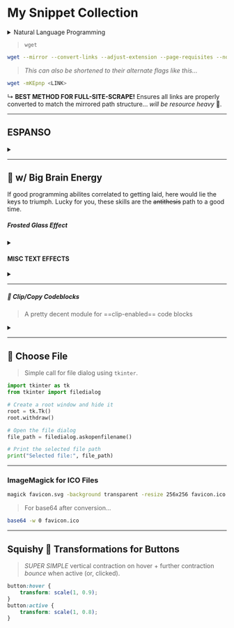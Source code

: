 # My Snippet Collection

<details><summary>Natural Language Programming</summary>
<div align="left" style="font-size: 1em;font-family: Karla;">
	<blockquote>
		<em>
			.... Since the early days of automatic computing we have had people that have felt it as a shortcoming that programming required the care and accuracy that is characteristic for the use of any formal symbolism. They blamed the mechanical slave for its strict obedience with which it carried out its given instructions, even if a moment’s thought would have revealed that those instructions contained an obvious mistake. “But a moment is a long time, and thought is a painful process.” (A.E.Houseman). They eagerly hoped and waited for more sensible machinery that would refuse to embark on such nonsensical activities as a trivial clerical error evoked at the time. Machine code, with its absence of almost any form of redundancy, was soon identified as a needlessly risky interface between man and machine. Partly in response to this recognition so-called “high-level programming languages” were developed, and, as time went by, we learned to a certain extent how to enhance the protection against silly mistakes. It was a significant improvement that now many a silly mistake did result in an error message instead of in an erroneous answer. (And even this improvement wasn’t universally appreciated: some people found error messages they couldn’t ignore more annoying than wrong results, and, when judging the relative merits of programming languages, some still seem to equate “the ease of programming” with the ease of making undetected mistakes.) The (abstract) machine corresponding to a programming language remained, however, a faithful slave, i.e. the non-sensible automaton perfectly capable of carrying out nonsensical instructions. Programming remained the use of a formal symbolism and, as such, continued to require the care and accuracy required before. In order to make machines significantly easier to use, it has been proposed (to try) to design machines that we could instruct in our native tongues. this would, admittedly, make the machines much more complicated, but, it was argued, by letting the machine carry a larger share of the burden, life would become easier for us. It sounds sensible provided you blame the obligation to use a formal symbolism as the source of your difficulties. But is the argument valid? I doubt. We know in the meantime that the choice of an interface is not just a division of (a fixed amount of) labour, because the work involved in co-operating and communicating across the interface has to be added. We know in the meantime —from sobering experience, I may add— that a change of interface can easily increase at both sides of the fence the amount of work to be done (even drastically so). Hence the increased preference for what are now called “narrow interfaces”. Therefore, although changing to communication between machine and man conducted in the latter’s native tongue would greatly increase the machine’s burden, we have to challenge the assumption that this would simplify man’s life. A short look at the history of mathematics shows how justified this challenge is. Greek mathematics got stuck because it remained a verbal, pictorial activity, Moslem “algebra”, after a timid attempt at symbolism, died when it returned to the rhetoric style, and the modern civilized world could only emerge —for better or for worse— when Western Europe could free itself from the fetters of medieval scholasticism —a vain attempt at verbal precision!— thanks to the carefully, or at least consciously designed formal symbolisms that we owe to people like Vieta, Descartes, Leibniz, and (later) Boole. The virtue of formal texts is that their manipulations, in order to be legitimate, need to satisfy only a few simple rules; they are, when you come to think of it, an amazingly effective tool for ruling out all sorts of nonsense that, when we use our native tongues, are almost impossible to avoid. Instead of regarding the obligation to use formal symbols as a burden, we should regard the convenience of using them as a privilege: thanks to them, school children can learn to do what in earlier days only genius could achieve. (This was evidently not understood by the author that wrote —in 1977— in the preface of a technical report that “even the standard symbols used for logical connectives have been avoided for the sake of clarity”. The occurrence of that sentence suggests that the author’s misunderstanding is not confined to him alone.) When all is said and told, the “naturalness” with which we use our native tongues boils down to the ease with which we can use them for making statements the nonsense of which is not obvious. It may be illuminating to try to imagine what would have happened if, right from the start our native tongue would have been the only vehicle for the input into and the output from our information processing equipment. My considered guess is that history would, in a sense, have repeated itself, and that computer science would consist mainly of the indeed black art how to bootstrap from there to a sufficiently well-defined formal system. We would need all the intellect in the world to get the interface narrow enough to be usable, and, in view of the history of mankind, it may not be overly pessimistic to guess that to do the job well enough would require again a few thousand years. Remark. As a result of the educational trend away from intellectual discipline, the last decades have shown in the Western world a sharp decline of people’s mastery of their own language: many people that by the standards of a previous generation should know better, are no longer able to use their native tongue effectively, even for purposes for which it is pretty adequate. (You have only to look at the indeed alarming amount of on close reading meaningless verbiage in scientific articles, technical reports, government publications etc.) This phenomenon —known as “The New Illiteracy”— should discourage those believers in natural language programming that lack the technical insight needed to predict its failure. (End of remark.) From one gut feeling I derive much consolation: I suspect that machines to be programmed in our native tongues —be it Dutch, English, American, French, German, or Swahili— are as damned difficult to make as they would be to use.
		</em><br/>
		<code align=>Professor Edsger Dijkstra</code>
	</blockquote>
</div>
</details>

> `wget`

```bash
wget --mirror --convert-links --adjust-extension --page-requisites --no-parent <LINK>
```

> _This can also be shortened to their alternate flags like this..._

```bash
wget -mKEpnp <LINK>
```

↳ **BEST METHOD FOR FULL-SITE-SCRAPE!** Ensures all links are properly converted to match the mirrored path structure... *will be resource heavy* 🗿.

---

## ESPANSO

<details><summary></summary>

```yaml
    - trigger: ";js"
      replace: "  "
    - trigger: ";ts"
      replace: "  "
    - trigger: ";py"
      replace: "  "
    - trigger: ";go"
      replace: "  "
    - trigger: ";rs"
      replace: "  "
    - trigger: ";html"
      replace: "  "
    - trigger: ";css"
      replace: "  "
    - trigger: ";rb"
      replace: "  "
    - trigger: ";java"
      replace: "  "
    - trigger: ";cpp"
      replace: "  "
    - trigger: ";tail"
      replace: "  "
    - trigger: ";vue"
      replace: "  "
    - trigger: ";svelte"
      replace: "  "
    - trigger: ";gh"
      replace: "  "
    - trigger: ";git"
      replace: "  "
    - trigger: ";dock"
      replace: "  "
    - trigger: ";app"
      replace: "  "
    - trigger: ";win"
      replace: "  "
    - trigger: ";lin"
      replace: "  "
    - trigger: ";apache"
      replace: "  "
    - trigger: ";vsc"
      replace: "  "
    - trigger: ";vim"
      replace: "  "
    - trigger: ";bolt"
      replace: "  "
    - trigger: ";rock"
      replace: "   "
    - trigger: ";md"
      replace: "  "
    - trigger: ";bash"
      replace: "  "
    - trigger: ";shell"
      replace: " 󰨊 "
    - trigger: ";txt"
      replace: "  "
    - trigger: ";pref"
      replace: "  "
    - trigger: ";wand"
      replace: "  "
    - trigger: ";ext"
      replace: "  "
    - trigger: ";fig"
      replace: "  "
    - trigger: ";tool"
      replace: " 󱁤 "
    - trigger: ";pretty"
      replace: "  "
    - trigger: "nvim"
      replace: "  "
    - trigger: ";GO"
      replace: " 󰟓 "
    - trigger: ";chrome"
      replace: "  "
```

</details>

---

##   w/ Big Brain Energy

If good programming abilites correlated to getting laid, here would lie the keys to triumph. Lucky for you, these skills are the ~~antithesis~~ path to a good time.

##### Frosted Glass Effect

<details><summary></summary>
    

```html
<vuep template="#frosted-glass"></vuep>

<script v-pre type="text/x-template" id="frosted-glass">
<style>
  main{
    width: 100%;
    margin: auto;
    padding: 59px 29px;
    border-radius: .3em;
    text-shadow: 0 1px 1px hsla(0, 0%, 100%, .3);
    box-shadow: 0 0 0 1px hsla(0, 0%, 100%, .3) inset, 0 .3em 1em rgba(0, 0, 0, 0.12);
    font: 150%/1.6 Baskerville, Palatino, serif;
  }
  main, main > div::before {
    background: url("./static/city-night.jpg") fixed 0 / cover;
  }
  main > div::before{
    content: "";
    position: absolute;
    top: 0; right: 0; bottom: 0; left: 0;
    z-index: -1;
    filter: blur(10px);
    margin: -30px;
  }
  main > div{
    font-style: italic;
    color: #000;
    padding: 30px;
    hyphens: auto;
    background: hsla(0,0%,100%,.5);
    overflow: hidden;
    position: relative;
  }
  main > div cite{
    font-style: normal;
  }
  main footer {
    text-align: right;
  }
</style>
<template>
  <main class="main">
    <div>
      "O God, I could be bounded in a nutshell and count myself a king of infinite space, were it not that I have bad dreams."<br>
      <footer>——
        <cite>William Shakespeare</cite>
      </footer>
    </div>
  </main>
</template>
<script>
</script>
</script>

<!-- EXTENDED FEATURES BELOW -->

<iframe
  width="100%"
  height="458px"
  frameborder="0"
  src="https://caniuse.bitsofco.de/embed/index.html?feat=css3-colors&amp;periods=future_1,current,past_1,past_2,past_3&amp;accessible-colours=false">
</iframe>

<iframe
  width="100%"
  height="458px"
  frameborder="0"
  src="https://caniuse.bitsofco.de/embed/index.html?feat=css-filters&amp;periods=future_1,current,past_1,past_2,past_3&amp;accessible-colours=false">
</iframe>
```

</details>

#### MISC TEXT EFFECTS

<details><summary></summary>

```html
<style>
  main {
    width: 100%;
    font: 180%/1.5 Baskerville, Palatino, serif;
  }
  main > div {
    display: flex;
    justify-content: space-around;
    align-items: center;
    flex-wrap: wrap;
  }
  main > div > h5 {
    width: 229px;
  }
  main > div > p {
    padding: 18px 28px;
    text-align: justify;
    hyphens: auto;

  }
  main > div:nth-of-type(1) > p {
    background: hsl(40, 28.57% , 58.82%);
    color: hsl(40, 28.57% , 28.82%);
    text-shadow: 0 .03em .03em hsla(0,0%,100%,.8);
  }
  main > div:nth-of-type(2) > p {
    background: hsl(40, 28.57% , 28.82%);
    color: hsl(40, 28.57% , 58.82%);
    text-shadow: 0 .03em .03em black;
  }
  main > div:nth-of-type(3) > p {
    background: #b4a078;
    color: white;
    /* text-shadow: 1px 1px black, -1px -1px black, 1px -1px black, -1px 1px black; */
    text-shadow:  0 0 2px hsl(40, 28.57% , 28.82%),
                  0 0 2px hsl(40, 28.57% , 28.82%),
                  0 0 2px hsl(40, 28.57% , 28.82%),
                  0 0 2px hsl(40, 28.57% , 28.82%),
                  0 0 2px hsl(40, 28.57% , 28.82%),
                  0 0 2px hsl(40, 28.57% , 28.82%),
                  0 0 2px hsl(40, 28.57% , 28.82%),
                  0 0 2px hsl(40, 28.57% , 28.82%),
                  0 0 2px hsl(40, 28.57% , 28.82%);
  }
  main > div:nth-of-type(4) > p {
    background: #b4a078;
    color: white;
  }
  main > div:nth-of-type(4) > p text{
    fill: currentColor;
  }
  main > div:nth-of-type(4) > p svg{
    overflow: visible;
  }
  main > div:nth-of-type(4) > p use{
    stroke: hsl(40, 28.57% , 28.82%);
    stroke-width: 3;
    stroke-linejoin: round;
  }
  main > div:nth-of-type(5) > p,
  main > div:nth-of-type(6) > p,
  main > div:nth-of-type(7) > p {
    background: hsl(40, 28.57% , 28.82%);
  }
  main > div:nth-of-type(5) > p a,
  main > div:nth-of-type(6) > p a,
  main > div:nth-of-type(7) > p a {
    background: hsl(40, 28.57% , 28.82%);
    color: white;
    transition: .5s;
    font-weight: 500;
    text-shadow: 0 0 .1em, 0 0 .3em;
  }
  main > div:nth-of-type(5) > p a:hover{
    animation: .8s text-blink-effect infinite alternate;
  }
  main > div:nth-of-type(6) > p a:hover{
    color: transparent;
    text-shadow: 0 0 .1em white, 0 0 .3em white;
  }
  main > div:nth-of-type(7) > p a:hover{
    filter: blur(2px);
  }
  main > div:nth-of-type(8) > p {
    background: #b4a078;
    color: white;
    text-shadow:  0 1px hsl(0, 0%, 90%),
                  0 1px hsl(0, 0%, 90%),
                  0 2px 4px hsla(0, 0%, 0%,.5);
  }
  main > div:nth-of-type(9) > p {
    background: #b4a078;
    color: white;
    text-shadow:  1px 1px hsl(40, 28.57% , 28.82%), 2px 2px hsl(40, 28.57% , 28.82%),
                  3px 3px hsl(40, 28.57% , 28.82%), 4px 4px hsl(40, 28.57% , 28.82%);
  }
  main > div:nth-of-type(10) > p {
    background: linear-gradient(90deg, #b4a078, #333);
    -webkit-text-fill-color: white;
    -webkit-background-clip: text;
    -webkit-text-stroke: 5px transparent;
  }
  @keyframes text-blink-effect {
    50% {
      text-shadow: 0 0 .1em, 0 0 .3em;
    }
    to {
        text-shadow: 0 0 .1em;
    }
  }
</style>
<template>
  <main class="main">
    <div>
      <h5>1️⃣ Dark-color word with light background</h5>
      <p>You-need-to-know-css-tricks</p>
    </div>
    <div>
      <h5>2️⃣ light-color word with dark background</h5>
      <p>You-need-to-know-css-tricks</p>
    </div>
    <div>
      <h5>3️⃣ hollow word:text-shadow</h5>
      <p>You-need-to-know-css-tricks</p>
    </div>
    <div>
      <h5>4️⃣ hollow word-SVG</h5>
      <p>
        <svg width="300px" height="1em">
          <use xlink:href="#css" />
          <text id="css" y="1em">You-need-to-know-css-tricks</text>
        </svg>
      </p>
    </div>
    <div>
      <h5>5️⃣ External illuminating text:text-shadow</h5>
      <p><a>You-need-to-know-css-tricks</a></p>
    </div>
    <div>
      <h5>6️⃣ blur words:text-shadow</h5>
      <p><a>You-need-to-know-css-tricks</a></p>
    </div>
    <div>
      <h5>7️⃣ blur words:filter</h5>
      <p><a>You-need-to-know-css-tricks</a></p>
    </div>
    <div>
      <h5>8️⃣ text bump</h5>
      <p>You-need-to-know-css-tricks</p>
    </div>
    <div>
      <h5>9️⃣ text bump</h5>
      <p>You-need-to-know-css-tricks</p>
    </div>
    <div>
      <h5>⬇️ text gradient</h5>
      <p>You-need-to-know-css-tricks</p>
    </div>
  </main>
</template>
<script>
</script>
```

</details>

---

#####  Clip/Copy Codeblocks

> A pretty decent module for ==clip-enabled== code blocks

<details><summary></summary>

For 
```js
// Module for adding copy buttons to code blocks
const ClipbModule = (() => {
  // Function to create and return the copy button
  const createCopyButton = () => {
    const copyButton = document.createElement("button");
    const dBolt = "M4 14L14 3v7h6L10 21v-7z";
    copyButton.className = "copy-button";
    copyButton.innerHTML = `<svg xmlns="http://www.w3.org/2000/svg" height="24" viewBox="0 0 24 24" width="24"><path d="${dBolt}"/></svg>`;
    return copyButton;
  };
  // Function to add a copy button to a single code block
  const addCopyButton = (codeBlock) => {
    // Get the parent pre element
    const preElement = codeBlock.closest("pre");
    if (!preElement) return; // Skip if not inside a pre element
    // Check if already wrapped
    if (preElement.parentElement.classList.contains("code-wrapper")) return;
    // Create a wrapper div for the code block
    const wrapper = document.createElement("div");
    wrapper.className = "code-wrapper";
    // Create the copy button
    const button = createCopyButton();
    // Insert the wrapper before the pre element
    preElement.parentNode.insertBefore(wrapper, preElement);
    // Move the pre element inside the wrapper
    wrapper.appendChild(preElement);
    // Add the button to the wrapper
    wrapper.insertBefore(button, preElement);
    // Add event listener for copy functionality
    button.addEventListener("click", () => {
      // Get text content, handling highlighted code
      const textToCopy = codeBlock.textContent || codeBlock.innerText;
      navigator.clipboard.writeText(textToCopy).then(
        () => {
          const successSVG = `
                  <svg viewBox="0 0 24 24" width="1.5em" height="1.5em" fill="green">
                    <path d="M10 2a3 3 0 0 0-2.83 2H6a3 3 0 0 0-3 3v12a3 3 0 0 0 3 3h12a3 3 0 0 0 3-3V7a3 3 0 0 0-3-3h-1.17A3 3 0 0 0 14 2zM9 5a1 1 0 0 1 1-1h4a1 1 0 1 1 0 2h-4a1 1 0 0 1-1-1m6.78 6.625a1 1 0 1 0-1.56-1.25l-3.303 4.128l-1.21-1.21a1 1 0 0 0-1.414 1.414l2 2a1 1 0 0 0 1.488-.082l4-5z"></path>
                  </svg>
                `;
          button.innerHTML = successSVG; // Set success SVG
          setTimeout(() => {
            const defaultSVG = `
                    <svg viewBox="0 0 24 24" width="1.5em" height="1.5em" fill="currentColor">
                      <path d="M4 14L14 3v7h6L10 21v-7z"></path>
                    </svg>
                  `;
            button.innerHTML = defaultSVG; // Revert to default SVG
          }, 2000);
        },
        (err) => {
          console.error("Could not copy text: ", err);
        },
      );
    });
  };
  // Function to add copy buttons to all code blocks on the page
  const addCopyButtons = () => {
    // Target all code blocks inside pre elements, including those with hljs class
    const codeBlocks = document.querySelectorAll("pre code, pre.hljs code");
    codeBlocks.forEach(addCopyButton);
  };
  // MutationObserver callback to handle dynamically added code blocks
  const handleMutations = (mutations) => {
    mutations.forEach((mutation) => {
      mutation.addedNodes.forEach((node) => {
        if (node.nodeType === 1) {
          // Element node
          // Check if the node itself is a pre with code
          if (node.matches("pre") && node.querySelector("code")) {
            addCopyButton(node.querySelector("code"));
          }
          // Check for any code blocks within the added node
          else {
            const nestedCodeBlocks = node.querySelectorAll("pre code, pre.hljs code");
            nestedCodeBlocks.forEach(addCopyButton);
          }
        }
      });
    });
  };
  // Initialize the module
  const init = () => {
    // Wait for the DOM to be fully loaded
    if (document.readyState === "loading") {
      document.addEventListener("DOMContentLoaded", addCopyButtons);
    } else {
      addCopyButtons();
    }
    // Set up observer for dynamically added elements
    const observer = new MutationObserver(handleMutations);
    observer.observe(document.body, {
      childList: true,
      subtree: true,
    });
  };
  // Public API
  return {
    init,
  };
})();
// Auto-initialize if script is loaded directly
if (typeof window !== "undefined") {
  window.addEventListener("DOMContentLoaded", ClipbModule.init);
}
```

</details>


---

##  Choose File

> Simple call for file dialog using `tkinter`.

```python
import tkinter as tk
from tkinter import filedialog

# Create a root window and hide it
root = tk.Tk()
root.withdraw()

# Open the file dialog
file_path = filedialog.askopenfilename()

# Print the selected file path
print("Selected file:", file_path)
```

---

### ImageMagick for ICO Files

```bash
magick favicon.svg -background transparent -resize 256x256 favicon.ico
```

> For base64 after conversion...

```bash
base64 -w 0 favicon.ico
```

---

## Squishy  Transformations for Buttons

> *SUPER SIMPLE* vertical contraction on hover + further contraction *bounce* when active (or, clicked).

```css
button:hover {
	transform: scale(1, 0.9);
}
button:active {
	transform: scale(1, 0.8);
}
```
